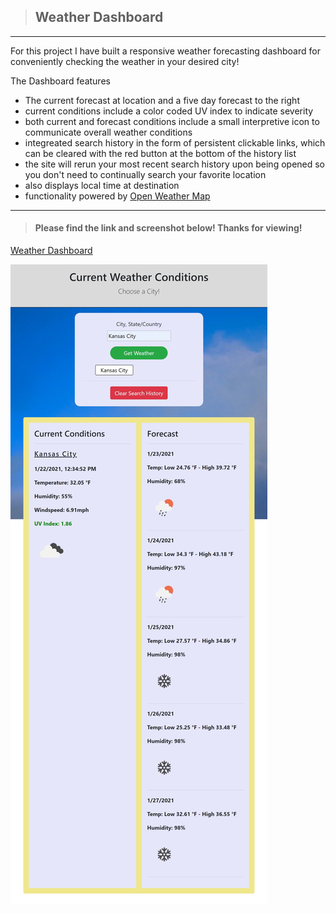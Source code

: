 >## Weather Dashboard
---
For this project I have built a responsive weather forecasting dashboard for conveniently checking the weather in your desired city!

The Dashboard features
- The current forecast at location and a five day forecast to the right
- current conditions include a color coded UV index to indicate severity
- both current and forecast conditions include a small interpretive icon to communicate overall weather conditions
- integreated search history in the form of persistent clickable links, which can be cleared with the red button at the bottom of the history list
- the site will rerun your most recent search history upon being opened so you don't need to continually search your favorite location
- also displays local time at destination
- functionality powered by [Open Weather Map](https://openweathermap.org/)

---

>#### Please find the link and screenshot below! Thanks for viewing!

[Weather Dashboard](https://jpeyton-hub.github.io/WeatherDashboard/)

![screenshot of the site](images/screenshot.jpeg)